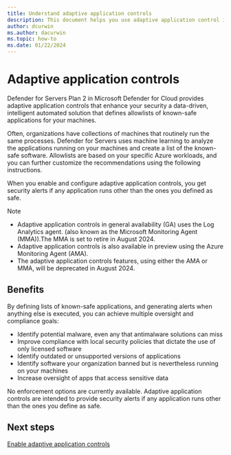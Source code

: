 ```yaml
---
title: Understand adaptive application controls
description: This document helps you use adaptive application control in Microsoft Defender for Cloud to create an allowlist of applications running for Azure machines.
author: dcurwin
ms.author: dacurwin
ms.topic: how-to
ms.date: 01/22/2024
---
```


# Adaptive application controls

Defender for Servers Plan 2 in Microsoft Defender for Cloud provides adaptive application controls that enhance your security a data-driven, intelligent automated solution that defines allowlists of known-safe applications for your machines.

Often, organizations have collections of machines that routinely run the same processes. Defender for Servers uses machine learning to analyze the applications running on your machines and create a list of the known-safe software. Allowlists are based on your specific Azure workloads, and you can further customize the recommendations using the following instructions.

When you enable and configure adaptive application controls, you get security alerts if any application runs other than the ones you defined as safe.

> [!Note]
> - Adaptive application controls in general availability (GA) uses the Log Analytics agent. (also known as the Microsoft Monitoring Agent (MMA)).The MMA is set to retire in August 2024.
> -  Adaptive application controls is also available in preview using the Azure Monitoring Agent (AMA).
> - The adaptive application controls features, using either the AMA or MMA, will be deprecated in August 2024.

## Benefits

By defining lists of known-safe applications, and generating alerts when anything else is executed, you can achieve multiple oversight and compliance goals:

- Identify potential malware, even any that antimalware solutions can miss
- Improve compliance with local security policies that dictate the use of only licensed software
- Identify outdated or unsupported versions of applications
- Identify software your organization banned but is nevertheless running on your machines
- Increase oversight of apps that access sensitive data

No enforcement options are currently available. Adaptive application controls are intended to provide security alerts if any application runs other than the ones you define as safe.



## Next steps

[Enable adaptive application controls](enable-adaptive-application-controls.md)
